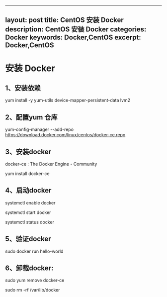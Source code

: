 
---
layout: post
title: CentOS 安装 Docker
description:  CentOS 安装 Docker
categories: Docker
keywords: Docker,CentOS
excerpt:  Docker,CentOS
---

# 安装 Docker


## 1、安装依赖
yum install -y yum-utils device-mapper-persistent-data lvm2

## 2、配置yum 仓库


yum-config-manager  --add-repo https://download.docker.com/linux/centos/docker-ce.repo


## 3、安装docker

docker-ce : The Docker Engine - Community

yum install docker-ce

## 4、启动docker

systemctl enable docker

systemctl start docker

systemctl status docker


## 5、验证docker 

 sudo docker run hello-world


## 6、卸载docker:

sudo yum remove docker-ce

sudo rm -rf /var/lib/docker
